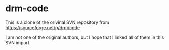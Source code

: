 # drm-code

This is a clone of the orivinal SVN repository from https://sourceforge.net/p/drm/code

I am not one of the original authors, but I hope that I linked all of them in this SVN import.
